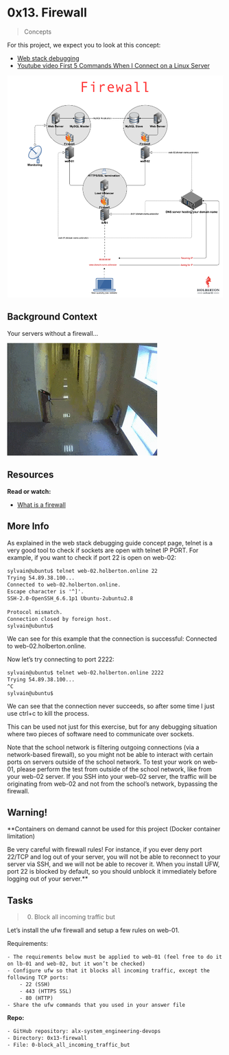 # 0x13. Firewall

> Concepts

For this project, we expect you to look at this concept:

- [Web stack debugging](https://intranet.alxswe.com/concepts/68)
- [Youtube video First 5 Commands When I Connect on a Linux Server](https://www.youtube.com/watch?v=1_gqlbADaAw)

![Firewall](images/firewall.png)

## Background Context

Your servers without a firewall…

![Your server without firewall](images/holbertonschool-firewall.gif)

## Resources

**Read or watch:**

- [What is a firewall](https://en.wikipedia.org/wiki/Firewall_%28computing%29)

## More Info

As explained in the web stack debugging guide concept page, telnet is a very good tool to check if sockets are open with telnet IP PORT. For example, if you want to check if port 22 is open on web-02:

```
sylvain@ubuntu$ telnet web-02.holberton.online 22
Trying 54.89.38.100...
Connected to web-02.holberton.online.
Escape character is '^]'.
SSH-2.0-OpenSSH_6.6.1p1 Ubuntu-2ubuntu2.8

Protocol mismatch.
Connection closed by foreign host.
sylvain@ubuntu$
```

We can see for this example that the connection is successful: Connected to web-02.holberton.online.

Now let’s try connecting to port 2222:

```
sylvain@ubuntu$ telnet web-02.holberton.online 2222
Trying 54.89.38.100...
^C
sylvain@ubuntu$
```
We can see that the connection never succeeds, so after some time I just use ctrl+c to kill the process.

This can be used not just for this exercise, but for any debugging situation where two pieces of software need to communicate over sockets.

Note that the school network is filtering outgoing connections (via a network-based firewall), so you might not be able to interact with certain ports on servers outside of the school network. To test your work on web-01, please perform the test from outside of the school network, like from your web-02 server. If you SSH into your web-02 server, the traffic will be originating from web-02 and not from the school’s network, bypassing the firewall.

## Warning!

**Containers on demand cannot be used for this project (Docker container limitation)

Be very careful with firewall rules! For instance, if you ever deny port 22/TCP and log out of your server, you will not be able to reconnect to your server via SSH, and we will not be able to recover it. When you install UFW, port 22 is blocked by default, so you should unblock it immediately before logging out of your server.**

## Tasks

> 0. Block all incoming traffic but 

Let’s install the ufw firewall and setup a few rules on web-01.

Requirements:

	- The requirements below must be applied to web-01 (feel free to do it on lb-01 and web-02, but it won’t be checked)
	- Configure ufw so that it blocks all incoming traffic, except the following TCP ports: 
		- 22 (SSH)
		- 443 (HTTPS SSL)
		- 80 (HTTP)
	- Share the ufw commands that you used in your answer file

**Repo:**

	- GitHub repository: alx-system_engineering-devops
	- Directory: 0x13-firewall
	- File: 0-block_all_incoming_traffic_but
